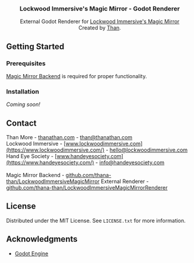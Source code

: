 <br />
<div align="center">
  <h3 align="center">Lockwood Immersive's Magic Mirror - Godot Renderer</h3>

  <p align="center">
    External Godot Renderer for <a href="https://github.com/thana-than/LockwoodImmersiveMagicMirror">Lockwood Immersive's Magic Mirror</a>
    <br/>
    Created by <a href="https://thanathan.com">Than</a>.
  </p>
</div>

## Getting Started

### Prerequisites
<a href="https://github.com/thana-than/LockwoodImmersiveMagicMirror">Magic Mirror Backend</a> is required for proper functionality.

### Installation
*Coming soon!*

## Contact

Than More - [thanathan.com](https://thanathan.com/) - than@thanathan.com
<br/>
Lockwood Immersive - [www.lockwoodimmersive.com](https://www.lockwoodimmersive.com/) - hello@lockwoodimmersive.com
<br/>
Hand Eye Society - [www.handeyesociety.com](https://www.handeyesociety.com/) - info@handeyesociety.com
<br/><br/>
Magic Mirror Backend - [github.com/thana-than/LockwoodImmersiveMagicMirror](https://github.com/thana-than/LockwoodImmersiveMagicMirror)
External Renderer - [github.com/thana-than/LockwoodImmersiveMagicMirrorRenderer](https://github.com/thana-than/LockwoodImmersiveMagicMirrorRenderer)

## License

Distributed under the MIT License. See `LICENSE.txt` for more information.

## Acknowledgments

* [Godot Engine](https://godotengine.org/)
